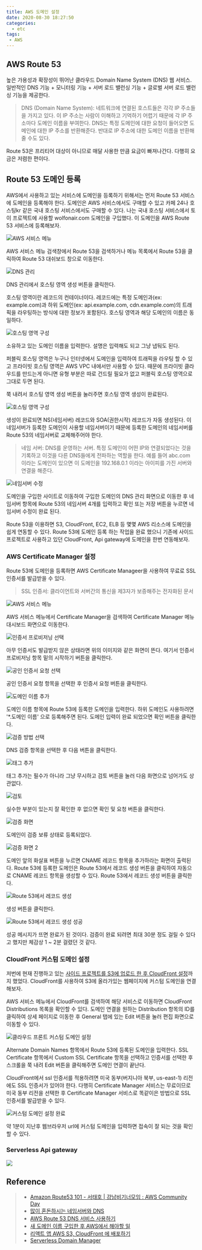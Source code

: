 ```yaml
---
title: AWS 도메인 설정
date: 2020-08-30 18:27:50
categories:
  - etc
tags:
 - AWS
---
```


## AWS Route 53

높은 가용성과 확장성이 뛰어난 클라우드 Domain Name System (DNS) 웹 서비스. 일반적인 DNS 기능 + 모니터링 기능 + 서버 로드 밸런싱 기능 + 글로벌 서버 로드 밸런싱 기능을 제공한다.

> DNS (Domain Name System): 네트워크에 연결된 호스트들은 각각 IP 주소들을 가지고 있다. 이 IP 주소는 사람이 이해하고 기억하기 어렵기 때문에 각 IP 주소마다 도메인 이름을 부여한다. DNS는 특정 도메인에 대한 요청이 들어오면 도메인에 대한 IP 주소를 반환해준다. 반대로 IP 주소에 대한 도메인 이름을 반환해 줄 수도 있다.

Route 53은 프리티어 대상이 아니므로 매달 사용한 만큼 요금이 빠져나간다. 다행히 요금은 저렴한 편이다.

## Route 53 도메인 등록

AWS에서 사용하고 있는 서비스에 도메인을 등록하기 위해서는 먼저 Route 53 서비스에 도메인을 등록해야 한다. 도메인은 AWS 서비스에서도 구매할 수 있고 카페 24나 호스팅kr 같은 국내 호스팅 서비스에서도 구매할 수 있다. 나는 국내 호스팅 서비스에서 토이 프로젝트에 사용할 wolfonair.com 도메인을 구입했다. 이 도메인을 AWS Route 53 서비스에 등록해보자.

![AWS 서비스 메뉴](../images/etc/aws-route-53-1.png)

AWS 서비스 메뉴 검색창에서 Route 53을 검색하거나 메뉴 목록에서 Route 53을 클릭하여 Route 53 대쉬보드 창으로 이동한다.

![DNS 관리](../images/etc/aws-route-53-2.png)

DNS 관리에서 호스팅 영역 생성 버튼을 클릭한다.

호스팅 영역이란 레코드의 컨테이너이다. 레코드에는 특정 도메인과(ex: example.com)과 하위 도메인(ex: api.example.com, cdn.example.com)의 트래픽을 라우팅하는 방식에 대한 정보가 포함된다. 호스팅 영역과 해당 도메인의 이름은 동일하다. 

![호스팅 영역 구성](../images/etc/aws-route-53-3.png)

소유하고 있는 도메인 이름을 입력한다. 설명은 입력해도 되고 그냥 냅둬도 된다.

퍼블릭 호스팅 영역은 누구나 인터넷에서 도메인을 입력하여 트래픽을 라우팅 할 수 있고 프라이빗 호스팅 영역은 AWS VPC 내에서만 사용할 수 있다.
때문에 프라이빗 클라우드를 만드는게 아니면 유형 부분은 따로 건드릴 필요가 없고 퍼블릭 호스팅 영역으로 그대로 두면 된다. 

쭉 내려서 호스팅 영역 생성 버튼을 눌러주면 호스팅 영역 생성이 완료된다.

![호스팅 영역 구성](../images/etc/aws-route-53-4.png)

생성이 완료되면 NS(네임서버) 레코드와 SOA(권한시작) 레코드가 자동 생성된다. 이 네임서버가 등록한 도메인이 사용할 네임서버이기 때문에 등록한 도메인의 네임서버를 Route 53의 네임서버로 교체해주어야 한다.

> 네임 서버: DNS를 운영하는 서버. 특정 도메인이 어떤 IP와 연결되었다는 것을 기록하고 이것을 다른 DNS들에게 전파하는 역할을 한다. 예를 들어 abc.com 이라는 도메인이 있으면 이 도메인을 192.168.0.1 이라는 아이피를 가진 서버와 연결을 해준다.

![네임서버 수정](../images/etc/aws-route-53-5.png)

도메인을 구입한 사이트로 이동하여 구입한 도메인의 DNS 관리 화면으로 이동한 후 네임서버 항목에 Route 53의 네임서버 4개를 입력하고 확인 또는 저장 버튼을 누르면 네임서버 수정이 완료 된다.

Route 53을 이용하면 S3, CloudFront, EC2, ELB 등 몇몇 AWS 리소스에 도메인을 쉽게 연동할 수 있다. Route 53에 도메인 등록 하는 작업을 완료 했으니 기존에 사이드 프로젝트로 사용하고 있던 CloudFront, Api gateway에 도메인을 한번 연동해보자.

### AWS Certificate Manager 설정

Route 53에 도메인을 등록하면 AWS Certificate Manageer을 사용하여 무료로 SSL 인증서를 발급받을 수 있다.

> SSL 인증서: 클라이언트와 서버간의 통신을 제3자가 보증해주는 전자화된 문서

![AWS 서비스 메뉴](../images/etc/aws-route-53-6.png)

AWS 서비스 메뉴에서 Certificate Manager을 검색하여 Certificate Manager 메뉴 대시보드 화면으로 이동한다.

![인증서 프로비저닝 선택](../images/etc/aws-route-53-7.png)

아무 인증서도 발급받지 않은 상태라면 위의 이미지와 같은 화면이 뜬다. 여기서 인증서 프로비저닝 항목 밑의 시작하기 버튼을 클릭한다.

![공인 인증서 요청 선택](../images/etc/aws-route-53-8.png)

공인 인증서 요청 항목을 선택한 후 인증서 요청 버튼을 클릭한다.

![도메인 이름 추가](../images/etc/aws-route-53-9.png)

도메인 이름 항목에 Route 53에 등록한 도메인을 입력한다. 하위 도메인도 사용하려면 '*.도메인 이름' 으로 등록해주면 된다. 도메인 입력이 완료 되었으면 확인 버튼을 클릭한다.

![검증 방법 선택](../images/etc/aws-route-53-10.png)

DNS 검증 항목을 선택한 후 다음 버튼을 클릭한다.

![태그 추가](../images/etc/aws-route-53-11.png)

태그 추가는 필수가 아니라 그냥 무시하고 검토 버튼을 눌러 다음 화면으로 넘어가도 상관없다.

![검토](../images/etc/aws-route-53-12.png)

실수한 부분이 있는지 잘 확인한 후 없으면 확인 및 요청 버튼을 클릭한다.

![검증 화면](../images/etc/aws-route-53-13.png)

도메인이 검증 보류 상태로 등록되었다.

![검증 화면 2](../images/etc/aws-route-53-14.png)

도메인 앞의 화살표 버튼을 누르면 CNAME 레코드 항목을 추가하라는 화면이 출력된다. Route 53에 등록한 도메인은 Route 53에서 레코드 생성 버튼을 클릭하여 자동으로 CNAME 레코드 항목을 생성할 수 있다. Route 53에서 레코드 생성 버튼을 클릭한다.

![Route 53에서 레코드 생성](../images/etc/aws-route-53-15.png)

생성 버튼을 클릭한다.

![Route 53에서 레코드 생성 성공](../images/etc/aws-route-53-16.png)

성공 메시지가 뜨면 완료가 된 것이다. 검증이 완료 되려면 최대 30분 정도 걸릴 수 있다고 했지만 체감상 1 ~ 2분 걸렸던 것 같다.

### CloudFront 커스텀 도메인 설정

저번에 현재 진행하고 있는 [사이드 프로젝트를 S3에 업로드 한 후 CloudFront 설정](/2020-07-26-etc-aws-s3-hosting/)까지 했었다. CloudFront를 사용하여 S3에 올라가있는 웹페이지에 커스텀 도메인을 연결해보자.

AWS 서비스 메뉴에서 CloudFront를 검색하여 해당 서비스로 이동하면 CloudFront Distributions 목록을 확인할 수 있다. 도메인 연결을 원하는 Distribution 항목의 ID를 클릭하여 상세 페이지로 이동한 후 General 탭에 있는 Edit 버튼을 눌러 편집 화면으로 이동할 수 있다.

![클라우드 프론트 커스텀 도메인 설정](../images/etc/aws-route-53-17.png)

Alternate Domain Names 항목에서 Route 53에 등록된 도메인을 입력한다. SSL Certificate 항목에서 Custom SSL Certificate 항목을 선택하고 인증서를 선택한 후 스크롤을 쭉 내려 Edit 버튼을 클릭해주면 도메인 연결이 끝난다.

CloudFront에서 ssl 인증서를 적용하려면 미국 동부(버지니아 북부, us-east-1) 리전에도 SSL 인증서가 있어야 한다. 다행히 Certificate Manager 서비스는 무료이므로 미국 동부 리전을 선택한 후 Certificate Manager 서비스로 똑같이은 방법으로 SSL 인증서를 발급받을 수 있다. 

![커스텀 도메인 설정 완료](../images/etc/aws-route-53-18.png)

약 1분이 지난후 웹브라우저 url에 커스텀 도메인을 입력하면 접속이 잘 되는 것을 확인할 수 있다.

### Serverless Api gateway

![](../images/etc/aws-route-53-18.png)

## Reference
> - [Amazon Route53 101 - 서태호 | 강남비기너모임 : AWS Community Day](https://www.youtube.com/watch?v=Nr7nLwfvT3Y)
> - [많이 혼돈하시는 네임서버와 DNS](https://xetown.com/topics/1125037)
> - [AWS Route 53 DNS 서비스 사용하기](https://velog.io/@minholee_93/AWS-Route-53-DNS-%EC%84%9C%EB%B9%84%EC%8A%A4-%EC%82%AC%EC%9A%A9%ED%95%98%EA%B8%B0-8lk40vfqt4#2-route-53-%EB%8F%84%EB%A9%94%EC%9D%B8-%EB%93%B1%EB%A1%9D%ED%95%98%EA%B8%B0)
> - [새 도메인 이름 구입한 후 AWS에서 해야할 일](https://musma.github.io/2019/09/16/what-to-do-after-you-buy-your-new-domain-on-aws.html#aws-certificate-manager-ssltls-%EC%9D%B8%EC%A6%9D%EC%84%9C-%EB%B0%9C%EA%B8%89)
> - [리액트 앱 AWS S3, CloudFront 에 배포하기](https://react-etc.vlpt.us/08.deploy-s3.html)
> - [Serverless Domain Manager](https://www.serverless.com/plugins/serverless-domain-manager)
